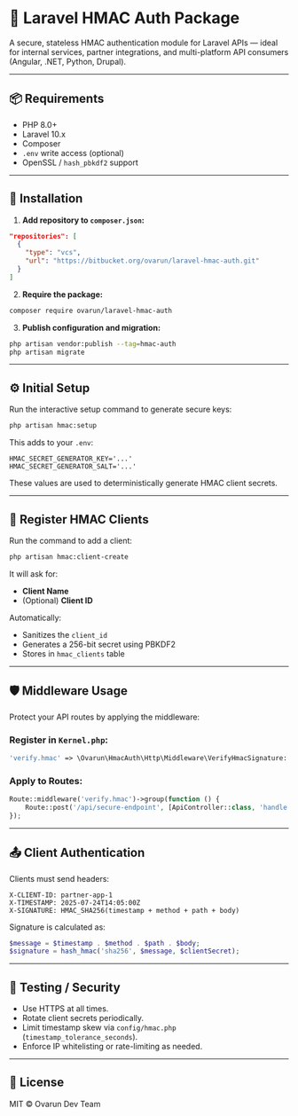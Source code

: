 # 🔐 Laravel HMAC Auth Package

A secure, stateless HMAC authentication module for Laravel APIs — ideal for internal services, partner integrations, and multi-platform API consumers (Angular, .NET, Python, Drupal).

---

## 📦 Requirements

- PHP 8.0+
- Laravel 10.x
- Composer
- `.env` write access (optional)
- OpenSSL / `hash_pbkdf2` support

---

## 🚀 Installation

1. **Add repository to `composer.json`:**

```json
"repositories": [
  {
    "type": "vcs",
    "url": "https://bitbucket.org/ovarun/laravel-hmac-auth.git"
  }
]
```

2. **Require the package:**

```bash
composer require ovarun/laravel-hmac-auth
```

3. **Publish configuration and migration:**

```bash
php artisan vendor:publish --tag=hmac-auth
php artisan migrate
```

---

## ⚙️ Initial Setup

Run the interactive setup command to generate secure keys:

```bash
php artisan hmac:setup
```

This adds to your `.env`:

```
HMAC_SECRET_GENERATOR_KEY='...'
HMAC_SECRET_GENERATOR_SALT='...'
```

These values are used to deterministically generate HMAC client secrets.

---

## 🔐 Register HMAC Clients

Run the command to add a client:

```bash
php artisan hmac:client-create
```

It will ask for:
- **Client Name**
- (Optional) **Client ID**

Automatically:
- Sanitizes the `client_id`
- Generates a 256-bit secret using PBKDF2
- Stores in `hmac_clients` table

---

## 🛡 Middleware Usage

Protect your API routes by applying the middleware:

### Register in `Kernel.php`:

```php
'verify.hmac' => \Ovarun\HmacAuth\Http\Middleware\VerifyHmacSignature::class,
```

### Apply to Routes:

```php
Route::middleware('verify.hmac')->group(function () {
    Route::post('/api/secure-endpoint', [ApiController::class, 'handle']);
});
```

---

## 📤 Client Authentication

Clients must send headers:

```
X-CLIENT-ID: partner-app-1
X-TIMESTAMP: 2025-07-24T14:05:00Z
X-SIGNATURE: HMAC_SHA256(timestamp + method + path + body)
```

Signature is calculated as:

```php
$message = $timestamp . $method . $path . $body;
$signature = hash_hmac('sha256', $message, $clientSecret);
```

---

## 🧪 Testing / Security

- Use HTTPS at all times.
- Rotate client secrets periodically.
- Limit timestamp skew via `config/hmac.php` (`timestamp_tolerance_seconds`).
- Enforce IP whitelisting or rate-limiting as needed.

---

## 📄 License

MIT © Ovarun Dev Team
